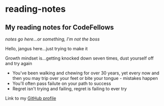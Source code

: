 # reading-notes
## My reading notes for CodeFellows

*notes go here...or something, I'm not the boss*

Hello, jangus here...just trying to make it

Growth mindset is...getting knocked down seven times, dust yourself off and try again

- You've been walking and chewing for over 30 years, yet every now and then you may trip over your feet or bite your tongue - mistakes happen
- You'll often pass failute on your path to success
- Regret isn't trying and failing, regret is failing to ever try

Link to my [GitHub profile](https://gethub.com/TheJangus/)
